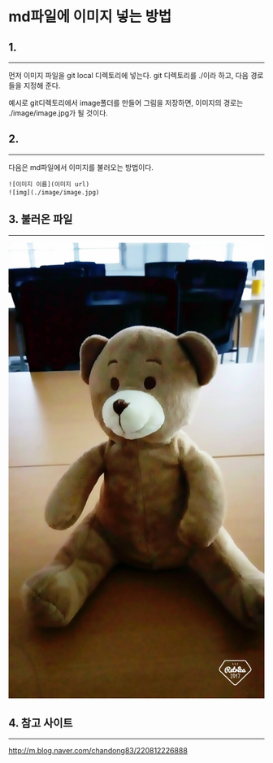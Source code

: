 # md파일에 이미지 넣는 방법


## 1.
-----
먼저 이미지 파일을 git local 디렉토리에 넣는다.
git 디렉토리를 ./이라 하고, 다음 경로들을 지정해 준다.

예시로 git디렉토리에서 image폴더를 만들어 그림을 저장하면,   이미지의 경로는 ./image/image.jpg가 될 것이다.

## 2.
-----
다음은 md파일에서 이미지를 불러오는 방법이다.

    ![이미지 이름](이미지 url)
    ![img](./image/image.jpg)

## 3. 불러온 파일
----------------
![테스트 이미지](/image/test.jpg)

## 4. 참고 사이트
----------
http://m.blog.naver.com/chandong83/220812226888
